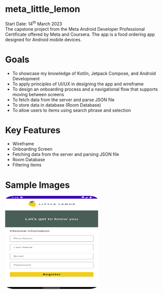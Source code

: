 # meta_little_lemon
Start Date: 14<sup>th</sup> March 2023 <br>
The capstone project from the Meta Android Developer Professional Certificate offered by Meta and Coursera. The app is a food ordering app designed for Android mobile devices.

# Goals
- To showcase my knowledge of Kotlin, Jetpack Compose, and Android Development
- To apply principles of UI/UX in designing the app and wireframe
- To design an onboarding process and a navigational flow that supports moving between screens
- To fetch data from the server and parse JSON file
- To store data in database (Room Database)
- To allow users to items using search phrase and selection

# Key Features
- Wireframe
- Onboarding Screen
- Fetching data from the server and parsing JSON file
- Room Database
- Filtering items

# Sample Images
<img src="./sample/onboarding_screen.png"  width="300" height="300">
